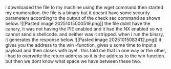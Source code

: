 i downloaded the file to my machine using the wget command then started my enumeration. the file is a binary but it doesnt have some security parameters according to the output of the check sec command as shown below. 
![[Pasted image 20251015000519.png]]
the file didnt have the canary, it was not having the PIE enabled and it had the NX enabled so we cannot send s shellcode. and neither was it stripped. 
when i run the binary, it generates the response below 
![[Pasted image 20251015083412.png]]
it gives you the address to the win -function, gives u some time to input a payload and then closes with bye! . this told me that in one way or the other, i had to overwrite the return address so it is the address to the win function. but then we dont know what space we have between these two. 